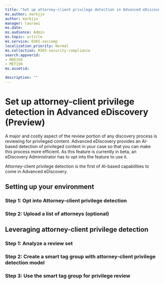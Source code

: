 ```yaml
---
title: "Set up attorney-client privilege detection in Advanced eDiscovery (Preview)"
ms.author: markjjo
author: markjjo
manager: laurawi
ms.date: 
ms.audience: Admin
ms.topic: article
ms.service: O365-seccomp
localization_priority: Normal
ms.collection: M365-security-compliance 
search.appverid: 
- MOE150
- MET150
ms.assetid: 

description: ""
---
```


# Set up attorney-client privilege detection in Advanced eDiscovery (Preview)

A major and costly aspect of the review portion of any discovery process is reviewing for privileged content. Advanced eDiscovery provides an AI-based detection of privileged content in your case so that you can make this process more efficient. As this feature is currently in beta, an eDiscovery Administrator has to opt into the feature to use it.

Attorney-client privilege detection is the first of AI-based capabilities to come in Advanced eDiscovery.

## Setting up your environment

### Step 1: Opt into Attorney-client privilege detection

### Step 2: Upload a list of attorneys (optional)

## Leveraging attorney-client privilege detection 

### Step 1: Analyze a review set

### Step 2: Create a smart tag group with attorney-client privilege detection model

### Step 3: Use the smart tag group for privilege review